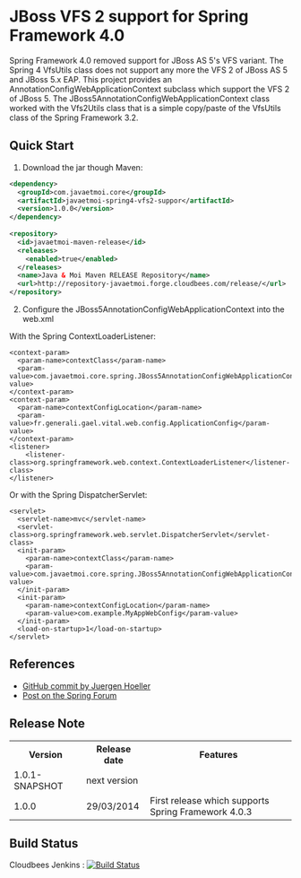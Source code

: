 # JBoss VFS 2 support for Spring Framework 4.0 #

Spring Framework 4.0 removed support for JBoss AS 5's VFS variant. The Spring 4 VfsUtils class does not support any more the VFS 2 of JBoss AS 5 and JBoss 5.x EAP.
This project provides an AnnotationConfigWebApplicationContext subclass which support the VFS 2 of JBoss 5.
The JBoss5AnnotationConfigWebApplicationContext class worked with the Vfs2Utils class that is a simple copy/paste of the VfsUtils class of the Spring Framework 3.2.

## Quick Start ##

1. Download the jar though Maven:

```xml
<dependency>
  <groupId>com.javaetmoi.core</groupId>
  <artifactId>javaetmoi-spring4-vfs2-suppor</artifactId>
  <version>1.0.0</version>
</dependency> 
       
<repository>
  <id>javaetmoi-maven-release</id>
  <releases>
    <enabled>true</enabled>
  </releases>
  <name>Java & Moi Maven RELEASE Repository</name>
  <url>http://repository-javaetmoi.forge.cloudbees.com/release/</url>
</repository>
```

2. Configure the JBoss5AnnotationConfigWebApplicationContext into the web.xml

With the Spring ContextLoaderListener:
```
<context-param>
  <param-name>contextClass</param-name>
  <param-value>com.javaetmoi.core.spring.JBoss5AnnotationConfigWebApplicationContext</param-value>
</context-param>
<context-param>
  <param-name>contextConfigLocation</param-name>
  <param-value>fr.generali.gael.vital.web.config.ApplicationConfig</param-value>
</context-param>
<listener>
    <listener-class>org.springframework.web.context.ContextLoaderListener</listener-class>
</listener>
```

Or with the Spring DispatcherServlet:
```
<servlet>
  <servlet-name>mvc</servlet-name>
  <servlet-class>org.springframework.web.servlet.DispatcherServlet</servlet-class>
  <init-param>
    <param-name>contextClass</param-name>
    <param-value>com.javaetmoi.core.spring.JBoss5AnnotationConfigWebApplicationContext</param-value>
  </init-param>
  <init-param>
    <param-name>contextConfigLocation</param-name>
    <param-value>com.example.MyAppWebConfig</param-value>
  </init-param>
  <load-on-startup>1</load-on-startup>
</servlet>
``` 

## References ## 
* [GitHub commit by Juergen Hoeller](https://github.com/spring-projects/spring-framework/commit/ca194261a42a0a4f0c8bdc36f447e1029a7d2e3e)
* [Post on the Spring Forum](http://forum.spring.io/forum/spring-projects/container/744173-spring-4-doesn-t-support-vfs2)


## Release Note ##

<table>
  <tr>
    <th>Version</th><th>Release date</th><th>Features</th>
  </tr>
  <tr>
    <td>1.0.1-SNAPSHOT</td><td>next version</td><td></td>
  </tr>
  <tr>
    <td>1.0.0</td><td>29/03/2014</td><td>First release which supports Spring Framework 4.0.3</td>
  </tr>
</table>

## Build Status ##

Cloudbees Jenkins : [![Build
Status](https://javaetmoi.ci.cloudbees.com/job/spring4-vfs2-support/badge/icon)](https://javaetmoi.ci.cloudbees.com/job/spring4-vfs2-support/)